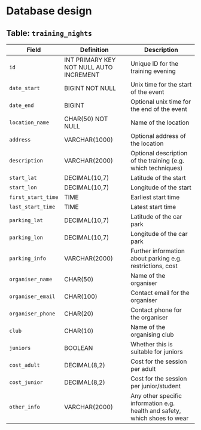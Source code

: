 # Database design
## Table: `training_nights`
Field | Definition | Description
----- | ---------- | -----------
`id` | INT PRIMARY KEY NOT NULL AUTO INCREMENT | Unique ID for the training evening
`date_start` | BIGINT NOT NULL | Unix time for the start of the event
`date_end` | BIGINT | Optional unix time for the end of the event
`location_name` | CHAR(50) NOT NULL | Name of the location
`address`| VARCHAR(1000) | Optional address of the location
`description` | VARCHAR(2000) | Optional description of the training (e.g. which techniques)
`start_lat` | DECIMAL(10,7) | Latitude of the start
`start_lon` | DECIMAL(10,7) | Longitude of the start
`first_start_time` | TIME | Earliest start time
`last_start_time` | TIME | Latest start time
`parking_lat` | DECIMAL(10,7) | Latitude of the car park
`parking_lon` | DECIMAL(10,7) | Longitude of the car park
`parking_info` | VARCHAR(2000) | Further information about parking e.g. restrictions, cost
`organiser_name` | CHAR(50) | Name of the organiser
`organiser_email` | CHAR(100) | Contact email for the organiser
`organiser_phone` | CHAR(20) | Contact phone for the organiser
`club` | CHAR(10) | Name of the organising club
`juniors` | BOOLEAN | Whether this is suitable for juniors
`cost_adult` | DECIMAL(8,2) | Cost for the session per adult
`cost_junior` | DECIMAL(8,2) | Cost for the session per junior/student
`other_info` | VARCHAR(2000) | Any other specific information e.g. health and safety, which shoes to wear